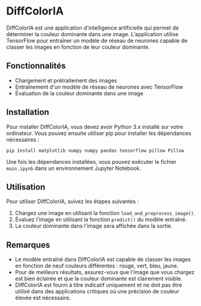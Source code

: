  DiffColorIA
===========

DiffColorIA est une application d'intelligence artificielle qui permet de déterminer la couleur dominante dans une image. L'application utilise TensorFlow pour entraîner un modèle de réseau de neurones capable de classer les images en fonction de leur couleur dominante.

Fonctionnalités
-------------

* Chargement et prétraitement des images
* Entraînement d'un modèle de réseau de neurones avec TensorFlow
* Évaluation de la couleur dominante dans une image

Installation
------------

Pour installer DiffColorIA, vous devez avoir Python 3.x installé sur votre ordinateur. Vous pouvez ensuite utiliser pip pour installer les dépendances nécessaires :

```
pip install matplotlib numpy numpy pandas tensorflow pillow Pillow
```

Une fois les dépendances installées, vous pouvez exécuter le fichier `main.ipynb` dans un environnement Jupyter Notebook.

Utilisation
-----------

Pour utiliser DiffColorIA, suivez les étapes suivantes :

1. Chargez une image en utilisant la fonction `load_and_preprocess_image()`.
2. Évaluez l'image en utilisant la fonction `predict()` du modèle entraîné.
3. La couleur dominante dans l'image sera affichée dans la sortie.

Remarques
-------

* Le modèle entraîné dans DiffColorIA est capable de classer les images en fonction de neuf couleurs différentes : rouge, vert, bleu, jaune.
* Pour de meilleurs résultats, assurez-vous que l'image que vous chargez est bien éclairée et que la couleur dominante est clairement visible.
* DiffColorIA est fourni à titre indicatif uniquement et ne doit pas être utilisé dans des applications critiques où une précision de couleur élevée est nécessaire.